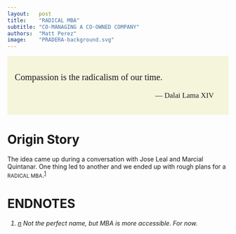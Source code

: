 ```yaml
---
layout:   post
title:    "RADICAL MBA"
subtitle: "CO-MANAGING A CO-OWNED COMPANY"
authors:  "Matt Perez"
image:    "PRADERA-background.svg"
---
```


<div style="display: none;">
/<p>The idea came up during a conversation with Jose Leal and Marcial Quintanar. One thing led to another and we ended up with rough plans for a RADICAL MBA.</p>
</div>

<div style="background-color:beige; font-size:larger; font-family:american typewriter, serif; padding:1em; ">
 <p  style="font-size:larger; ">Compassion is the radicalism of our time.</p>
 <p style="text-align:right; padding-right:1em; ">&mdash; Dalai Lama XIV</p>
</div>

<h1>Origin Story</h1>
 <p>The idea came up during a conversation with Jose Leal and Marcial Quintanar. One thing led to another and we ended up with rough plans for a <span style="font-size:smaller; ">RADICAL MBA</span>.<sup id="fnref1"><a href="#fn1">1</a></sup></p>

<h1>ENDNOTES</h1>
 <ol>
   <h6>
    <li id="fn1"><a href="#fnref1">n</a> Not the perfect name, but MBA is more accessible. For now.</li>
   </h6>
 </ol>